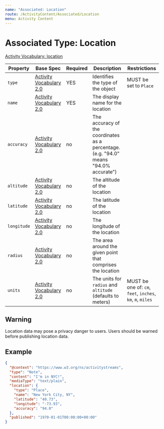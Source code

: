 ```yaml
---
name: "Associated: Location"
route: /ActivityContent/Associated/Location
menu: Activity Content
---
```


# Associated Type: Location

[Activity Vocabulary: location](https://www.w3.org/TR/activitystreams-vocabulary/#dfn-location)

| Property | Base Spec | Required | Description | Restrictions |
| --- | --- | --- | --- | --- |
| `type` | [Activity Vocabulary 2.0](https://www.w3.org/TR/activitystreams-vocabulary/#dfn-type) | YES | Identifies the type of the object | MUST be set to `Place` |
| `name` | [Activity Vocabulary 2.0](https://www.w3.org/TR/activitystreams-vocabulary/#dfn-name) | YES | The display name for the location  |  |
| `accuracy` | [Activity Vocabulary 2.0](https://www.w3.org/TR/activitystreams-vocabulary/#dfn-accuracy) | no | The accuracy of the coordinates as a percentage. (e.g. "94.0" means "94.0% accurate") |  |
| `altitude` | [Activity Vocabulary 2.0](https://www.w3.org/TR/activitystreams-vocabulary/#dfn-altitude) | no | The altitude of the location |  |
| `latitude` | [Activity Vocabulary 2.0](https://www.w3.org/TR/activitystreams-vocabulary/#dfn-latitude) | no | The latitude of the location |  |
| `longitude` | [Activity Vocabulary 2.0](https://www.w3.org/TR/activitystreams-vocabulary/#dfn-longitude) | no | The longitude of the location |  |
| `radius` | [Activity Vocabulary 2.0](https://www.w3.org/TR/activitystreams-vocabulary/#dfn-radius) | no | The area around the given point that comprises the location |  |
| `units` | [Activity Vocabulary 2.0](https://www.w3.org/TR/activitystreams-vocabulary/#dfn-units) | no | The units for `radius` and `altitude` (defaults to meters) | MUST be one of: `cm`, `feet`, `inches`, `km`, `m`, `miles` |

## Warning

Location data may pose a privacy danger to users.
Users should be warned before publishing location data.

## Example

```json
{
  "@context": "https://www.w3.org/ns/activitystreams",
  "type": "Note",
  "content": "I'm in NYC!",
  "mediaType": "text/plain",
  "location": {
    "type": "Place",
    "name": "New York City, NY",
    "latitude": "40.73",
    "longitude": "-73.93",
    "accuracy": "94.0"
  },
  "published": "1970-01-01T00:00:00+00:00"
}
```
